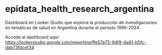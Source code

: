 # epidata_health_research_argentina
Dashboard en Looker Studio que explora la producción de investigaciones en temáticas de salud en Argentina durante el período 1996-2024.

Accede al dashboard aquí: https://lookerstudio.google.com/reporting/ffe57a75-9df9-4a61-b5fc-dab73fdcef34
